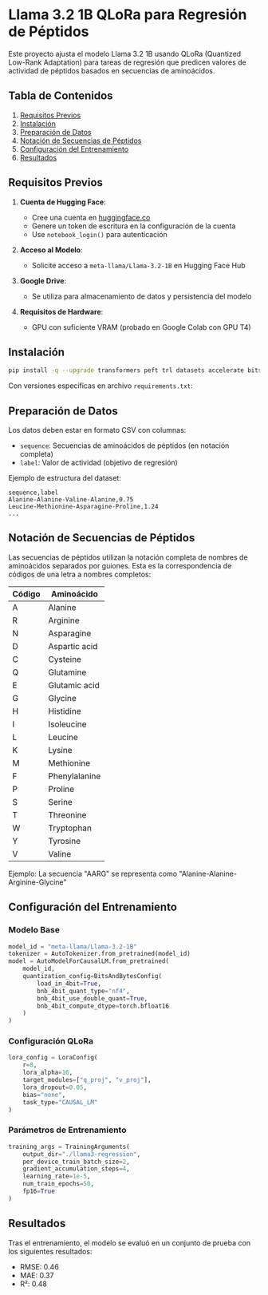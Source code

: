 # Llama 3.2 1B QLoRa para Regresión de Péptidos

Este proyecto ajusta el modelo Llama 3.2 1B usando QLoRa (Quantized Low-Rank Adaptation) para tareas de regresión que predicen valores de actividad de péptidos basados en secuencias de aminoácidos.

## Tabla de Contenidos

1. [Requisitos Previos](#requisitos-previos)
2. [Instalación](#instalación)
3. [Preparación de Datos](#preparación-de-datos)
4. [Notación de Secuencias de Péptidos](#notación-de-secuencias-de-péptidos)
5. [Configuración del Entrenamiento](#configuración-del-entrenamiento)
6. [Resultados](#resultados)

## Requisitos Previos

1. **Cuenta de Hugging Face**:

   - Cree una cuenta en [huggingface.co](https://huggingface.co)
   - Genere un token de escritura en la configuración de la cuenta
   - Use `notebook_login()` para autenticación

2. **Acceso al Modelo**:

   - Solicite acceso a `meta-llama/Llama-3.2-1B` en Hugging Face Hub

3. **Google Drive**:

   - Se utiliza para almacenamiento de datos y persistencia del modelo

4. **Requisitos de Hardware**:
   - GPU con suficiente VRAM (probado en Google Colab con GPU T4)

## Instalación

```bash
pip install -q --upgrade transformers peft trl datasets accelerate bitsandbytes scikit-learn pandas
```

Con versiones específicas en archivo `requirements.txt`:

## Preparación de Datos

Los datos deben estar en formato CSV con columnas:

- `sequence`: Secuencias de aminoácidos de péptidos (en notación completa)
- `label`: Valor de actividad (objetivo de regresión)

Ejemplo de estructura del dataset:

```csv
sequence,label
Alanine-Alanine-Valine-Alanine,0.75
Leucine-Methionine-Asparagine-Proline,1.24
...
```

## Notación de Secuencias de Péptidos

Las secuencias de péptidos utilizan la notación completa de nombres de aminoácidos separados por guiones. Esta es la correspondencia de códigos de una letra a nombres completos:

| Código | Aminoácido    |
| ------ | ------------- |
| A      | Alanine       |
| R      | Arginine      |
| N      | Asparagine    |
| D      | Aspartic acid |
| C      | Cysteine      |
| Q      | Glutamine     |
| E      | Glutamic acid |
| G      | Glycine       |
| H      | Histidine     |
| I      | Isoleucine    |
| L      | Leucine       |
| K      | Lysine        |
| M      | Methionine    |
| F      | Phenylalanine |
| P      | Proline       |
| S      | Serine        |
| T      | Threonine     |
| W      | Tryptophan    |
| Y      | Tyrosine      |
| V      | Valine        |

Ejemplo: La secuencia "AARG" se representa como "Alanine-Alanine-Arginine-Glycine"

## Configuración del Entrenamiento

### Modelo Base

```python
model_id = "meta-llama/Llama-3.2-1B"
tokenizer = AutoTokenizer.from_pretrained(model_id)
model = AutoModelForCausalLM.from_pretrained(
    model_id,
    quantization_config=BitsAndBytesConfig(
        load_in_4bit=True,
        bnb_4bit_quant_type="nf4",
        bnb_4bit_use_double_quant=True,
        bnb_4bit_compute_dtype=torch.bfloat16
    )
)
```

### Configuración QLoRa

```python
lora_config = LoraConfig(
    r=8,
    lora_alpha=16,
    target_modules=["q_proj", "v_proj"],
    lora_dropout=0.05,
    bias="none",
    task_type="CAUSAL_LM"
)
```

### Parámetros de Entrenamiento

```python
training_args = TrainingArguments(
    output_dir="./llama3-regression",
    per_device_train_batch_size=2,
    gradient_accumulation_steps=4,
    learning_rate=1e-5,
    num_train_epochs=50,
    fp16=True
)
```

## Resultados

Tras el entrenamiento, el modelo se evaluó en un conjunto de prueba con los siguientes resultados:

- RMSE: 0.46
- MAE: 0.37
- R²: 0.48
